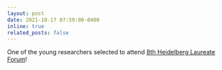 ```yaml
---
layout: post
date: 2021-10-17 07:59:00-0400
inline: true
related_posts: false
---
```


One of the young researchers selected to attend [8th Heidelberg Laureate Forum](https://www.heidelberg-laureate-forum.org/)!